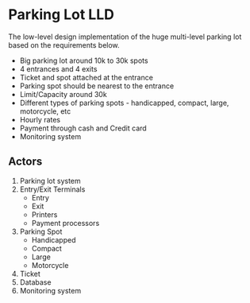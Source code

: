 # Parking Lot LLD
The low-level design implementation of the huge multi-level parking lot based on the requirements below.
- Big parking lot around 10k to 30k spots
- 4 entrances and 4 exits
- Ticket and spot attached at the entrance
- Parking spot should be nearest to the entrance
- Limit/Capacity around 30k
- Different types of parking spots - handicapped, compact, large, motorcycle, etc
- Hourly rates
- Payment through cash and Credit card
- Monitoring system

## Actors
1. Parking lot system
2. Entry/Exit Terminals
    - Entry
    - Exit
    - Printers
    - Payment processors
3. Parking Spot
    - Handicapped
    - Compact
    - Large
    - Motorcycle
4. Ticket
5. Database
6. Monitoring system
